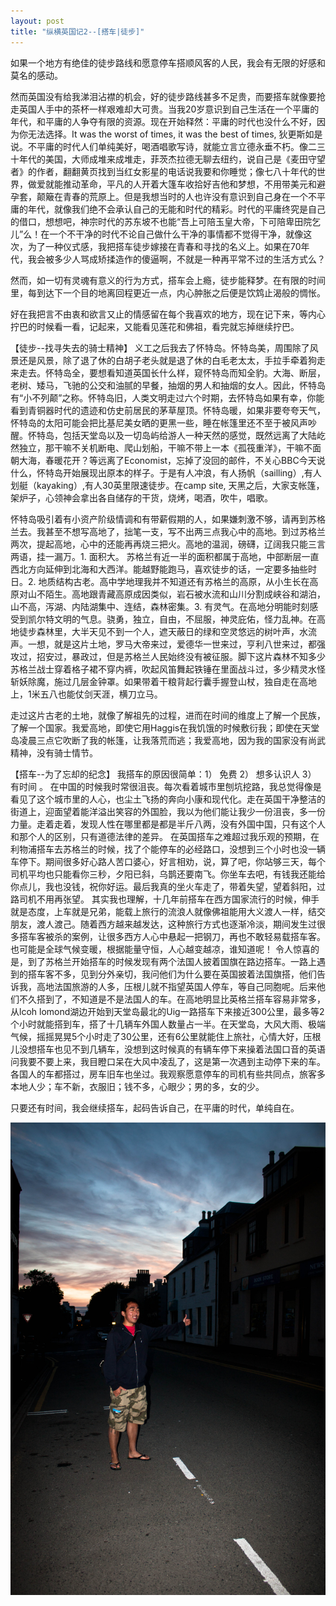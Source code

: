 ```yaml
---
layout: post
title: "纵横英国记2--[搭车|徒步]"
---
```



如果一个地方有绝佳的徒步路线和愿意停车搭顺风客的人民，我会有无限的好感和莫名的感动。

然而英国没有给我涕泪沾襟的机会，好的徒步路线甚多不足贵，而要搭车就像要抢走英国人手中的茶杯一样艰难却大可贵。当我20岁意识到自己生活在一个平庸的年代，和平庸的人争夺有限的资源。现在开始释然：平庸的时代也没什么不好，因为你无法选择。It was the worst of times, it was the best of times, 狄更斯如是说。不平庸的时代人们单纯美好，喝酒唱歌写诗，就能立言立德永垂不朽。像二三十年代的美国，大师成堆来成堆走，菲茨杰拉德无聊去纽约，说自己是《麦田守望者》的作者，翻翻黄页找到当红女影星的电话说我要和你睡觉；像七八十年代的世界，做爱就能推动革命，平凡的人开着大篷车收拾好吉他和梦想，不用带美元和避孕套，颠簸在青春的荒原上。但是我想当时的人也许没有意识到自己身在一个不平庸的年代，就像我们绝不会承认自己的无能和时代的精彩。时代的平庸终究是自己的借口，想想吧，神宗时代的苏东坡不也能“吾上可陪玉皇大帝，下可陪卑田院乞儿”么！在一个不干净的时代不论自己做什么干净的事情都不觉得干净，就像这次，为了一种仪式感，我把搭车徒步嫁接在青春和寻找的名义上。如果在70年代，我会被多少人骂成矫揉造作的傻逼啊，不就是一种再平常不过的生活方式么？

然而，如一切有灵魂有意义的行为方式，搭车会上瘾，徒步能释梦。在有限的时间里，每到达下一个目的地离回程更近一点，内心肿胀之后便是饮鸩止渴般的惆怅。

好在我把言不由衷和欲言又止的情感留在每个我喜欢的地方，现在记下来，等内心拧巴的时候看一看，记起来，又能看见莲花和佛祖，看完就忘掉继续拧巴。

【徒步--找寻失去的骑士精神】
义工之后我去了怀特岛。怀特岛美，周围除了风景还是风景，除了退了休的白胡子老头就是退了休的白毛老太太，手拉手牵着狗走来走去。怀特岛全，要想看知道英国长什么样，窥怀特岛而知全豹。大海、断层，老树、矮马，飞驰的公交和油腻的早餐，抽烟的男人和抽烟的女人。因此，怀特岛有“小不列颠”之称。怀特岛旧，人类文明走过六个时期，去怀特岛如果有幸，你能看到青铜器时代的遗迹和仿史前居民的茅草屋顶。怀特岛暖，如果非要夸夸天气，怀特岛的太阳可能会把比基尼美女晒的更黑一些，睡在帐篷里还不至于被风声吵醒。怀特岛，包括天堂岛以及一切岛屿给游人一种天然的感觉，既然远离了大陆屹然独立，那干嘛不关机断电、爬山划船，干嘛不带上一本《孤筏重洋》，干嘛不面朝大海，春暖花开？等远离了Economist，忘掉了没回的邮件，不关心BBC今天说什么，怀特岛开始展现出原本的样子。于是有人冲浪，有人扬帆（sailling）,有人划艇（kayaking）,有人30英里限速徒步。在camp site, 天黑之后，大家支帐篷，架炉子，心领神会拿出各自储存的干货，烧烤，喝酒，吹牛，唱歌。 


怀特岛吸引着有小资产阶级情调和有带薪假期的人，如果嫌刺激不够，请再到苏格兰去。我甚至不想写高地了，拙笔一支，写不出两三点我心中的高地。到过苏格兰两次，提起高地，心中的还能再再烧三把火。高地的温润，磅礴，辽阔我只能三言两语，挂一漏万。1. 面积大。 苏格兰有近一半的面积都属于高地，中部断层一直西北方向延伸到北海和大西洋。能越野能跑马，喜欢徒步的话，一定要多抽些时日。2. 地质结构古老。高中学地理我并不知道还有苏格兰的高原，从小生长在高原对山不陌生。高地跟青藏高原成因类似，岩石被水流和山川分割成峡谷和湖泊，山不高，泻湖、内陆湖集中、连结，森林密集。3. 有灵气。在高地分明能时刻感受到凯尔特文明的气息。骁勇，独立，自由，不屈服，神灵庇佑，怪力乱神。在高地徒步森林里，大半天见不到一个人，遮天蔽日的绿和空灵悠远的树叶声，水流声。一想，就是这片土地，罗马大帝来过，爱德华一世来过，亨利八世来过，都强攻过，招安过，暴政过，但是苏格兰人民始终没有被征服。脚下这片森林不知多少苏格兰战士穿着格子裙不穿内裤，吹起风笛舞起铁锤在里面战斗过，多少精灵水怪斩妖除魔，施过几层金钟罩。如果带着干粮背起行囊手握登山杖，独自走在高地上，1米五八也能仗剑天涯，横刀立马。

走过这片古老的土地，就像了解祖先的过程，进而在时间的维度上了解一个民族，了解一个国家。我爱高地，即使它用Haggis在我饥饿的时候敷衍我；即使在天堂岛凌晨三点它吹断了我的帐篷，让我落荒而逃；我爱高地，因为我的国家没有尚武精神，没有骑士情节。

【搭车--为了忘却的纪念】
我搭车的原因很简单：1） 免费 2） 想多认识人 3） 有时间 。
在中国的时候我时常很沮丧。每次看着城市里刨坑挖路，我总觉得像是看见了这个城市里的人心，也尘土飞扬的奔向小康和现代化。走在英国干净整洁的街道上，迎面望着能洋溢出笑容的外国脸，我以为他们能让我少一份沮丧，多一份力量。走着走着，发现人性在哪里都是都是半斤八两，没有外国中国，只有这个人和那个人的区别，只有道德法律的差异。
在英国搭车之难超过我乐观的预期，在利物浦搭车去苏格兰的时候，找了个能停车的必经路口，没想到三个小时也没一辆车停下。期间很多好心路人苦口婆心，好言相劝，说，算了吧，你站够三天，每个司机平均也只能看你三秒，夕阳已斜，乌鹊还要南飞。你坐车去吧，有钱我还能给你点儿，我也没钱，祝你好运。最后我真的坐火车走了，带着失望，望着斜阳，过路司机不用再张望。
其实我也理解，十几年前搭车在西方国家流行的时候，伸手就是态度，上车就是兄弟，能载上旅行的流浪人就像佛祖能用大义渡人一样，结交朋友，渡人渡己。随着西方越来越发达，这种旅行方式也逐渐冷淡，期间发生过很多搭车客被杀的案例，让很多西方人心中悬起一把钢刀，再也不敢轻易载搭车客。也可能是全球气候变暖，根据能量守恒，人心越变越凉，谁知道呢！
令人惊喜的是，到了苏格兰开始搭车的时候发现有两个法国人披着国旗在路边搭车。一路上遇到的搭车客不多，见到分外亲切，我问他们为什么要在英国披着法国旗搭，他们告诉我，高地法国旅游的人多，压根儿就不指望英国人停车，等自己同胞呢。后来他们不久搭到了，不知道是不是法国人的车。在高地明显比英格兰搭车容易非常多，从lcoh lomond湖边开始到天堂岛最北的Uig一路搭车下来接近300公里，最多等2个小时就能搭到车，搭了十几辆车外国人数量占一半。在天堂岛，大风大雨、极端气候，摇摇晃晃5个小时走了30公里，还有6公里就能住上旅社，心情大好，压根儿没想搭车也见不到几辆车，没想到这时候真的有辆车停下来操着法国口音的英语问我要不要上来，我目瞪口呆在大风中凌乱了，这是第一次遇到主动停下来的车。各国人的车都搭过，房车旧车也坐过。我观察愿意停车的司机有些共同点，旅客多本地人少；车不新，衣服旧；钱不多，心眼少；男的多，女的少。

只要还有时间，我会继续搭车，起码告诉自己，在平庸的时代，单纯自在。

<img src="/images/posts/all-the-way-north.jpg" />


